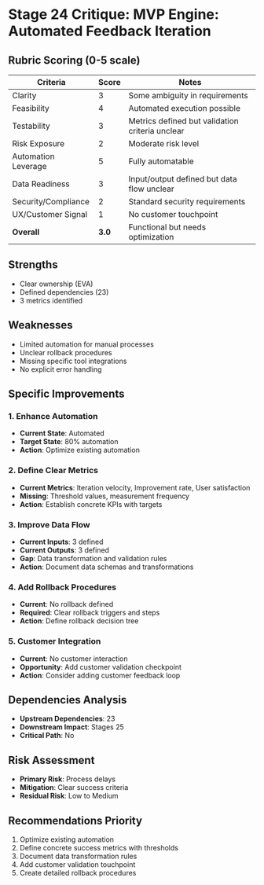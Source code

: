 # Stage 24 Critique: MVP Engine: Automated Feedback Iteration

## Rubric Scoring (0-5 scale)

| Criteria | Score | Notes |
|----------|-------|-------|
| Clarity | 3 | Some ambiguity in requirements |
| Feasibility | 4 | Automated execution possible |
| Testability | 3 | Metrics defined but validation criteria unclear |
| Risk Exposure | 2 | Moderate risk level |
| Automation Leverage | 5 | Fully automatable |
| Data Readiness | 3 | Input/output defined but data flow unclear |
| Security/Compliance | 2 | Standard security requirements |
| UX/Customer Signal | 1 | No customer touchpoint |
| **Overall** | **3.0** | Functional but needs optimization |

## Strengths
- Clear ownership (EVA)
- Defined dependencies (23)
- 3 metrics identified

## Weaknesses
- Limited automation for manual processes
- Unclear rollback procedures
- Missing specific tool integrations
- No explicit error handling

## Specific Improvements

### 1. Enhance Automation
- **Current State**: Automated
- **Target State**: 80% automation
- **Action**: Optimize existing automation

### 2. Define Clear Metrics
- **Current Metrics**: Iteration velocity, Improvement rate, User satisfaction
- **Missing**: Threshold values, measurement frequency
- **Action**: Establish concrete KPIs with targets

### 3. Improve Data Flow
- **Current Inputs**: 3 defined
- **Current Outputs**: 3 defined
- **Gap**: Data transformation and validation rules
- **Action**: Document data schemas and transformations

### 4. Add Rollback Procedures
- **Current**: No rollback defined
- **Required**: Clear rollback triggers and steps
- **Action**: Define rollback decision tree

### 5. Customer Integration
- **Current**: No customer interaction
- **Opportunity**: Add customer validation checkpoint
- **Action**: Consider adding customer feedback loop

## Dependencies Analysis
- **Upstream Dependencies**: 23
- **Downstream Impact**: Stages 25
- **Critical Path**: No

## Risk Assessment
- **Primary Risk**: Process delays
- **Mitigation**: Clear success criteria
- **Residual Risk**: Low to Medium

## Recommendations Priority
1. Optimize existing automation
2. Define concrete success metrics with thresholds
3. Document data transformation rules
4. Add customer validation touchpoint
5. Create detailed rollback procedures